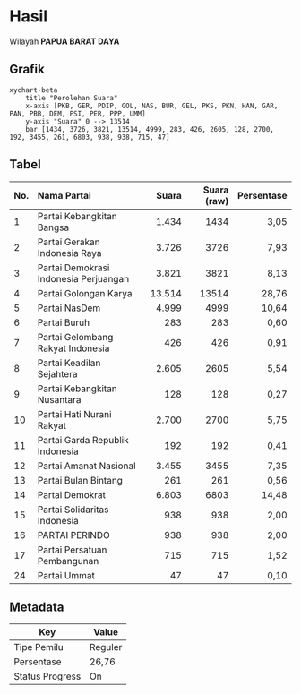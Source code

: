 # Hasil

Wilayah **PAPUA BARAT DAYA**

## Grafik

```mermaid
xychart-beta
    title "Perolehan Suara"
    x-axis [PKB, GER, PDIP, GOL, NAS, BUR, GEL, PKS, PKN, HAN, GAR, PAN, PBB, DEM, PSI, PER, PPP, UMM]
    y-axis "Suara" 0 --> 13514
    bar [1434, 3726, 3821, 13514, 4999, 283, 426, 2605, 128, 2700, 192, 3455, 261, 6803, 938, 938, 715, 47]
```

## Tabel

| No. | Nama Partai                           | Suara  | Suara (raw) | Persentase |
|:--- |:------------------------------------- | ------:| -----------:| ----------:|
| 1   | Partai Kebangkitan Bangsa             | 1.434  | 1434        | 3,05       |
| 2   | Partai Gerakan Indonesia Raya         | 3.726  | 3726        | 7,93       |
| 3   | Partai Demokrasi Indonesia Perjuangan | 3.821  | 3821        | 8,13       |
| 4   | Partai Golongan Karya                 | 13.514 | 13514       | 28,76      |
| 5   | Partai NasDem                         | 4.999  | 4999        | 10,64      |
| 6   | Partai Buruh                          | 283    | 283         | 0,60       |
| 7   | Partai Gelombang Rakyat Indonesia     | 426    | 426         | 0,91       |
| 8   | Partai Keadilan Sejahtera             | 2.605  | 2605        | 5,54       |
| 9   | Partai Kebangkitan Nusantara          | 128    | 128         | 0,27       |
| 10  | Partai Hati Nurani Rakyat             | 2.700  | 2700        | 5,75       |
| 11  | Partai Garda Republik Indonesia       | 192    | 192         | 0,41       |
| 12  | Partai Amanat Nasional                | 3.455  | 3455        | 7,35       |
| 13  | Partai Bulan Bintang                  | 261    | 261         | 0,56       |
| 14  | Partai Demokrat                       | 6.803  | 6803        | 14,48      |
| 15  | Partai Solidaritas Indonesia          | 938    | 938         | 2,00       |
| 16  | PARTAI PERINDO                        | 938    | 938         | 2,00       |
| 17  | Partai Persatuan Pembangunan          | 715    | 715         | 1,52       |
| 24  | Partai Ummat                          | 47     | 47          | 0,10       |


## Metadata

| Key             | Value   |
| --------------- | ------- |
| Tipe Pemilu     | Reguler |
| Persentase      | 26,76   |
| Status Progress | On      |



